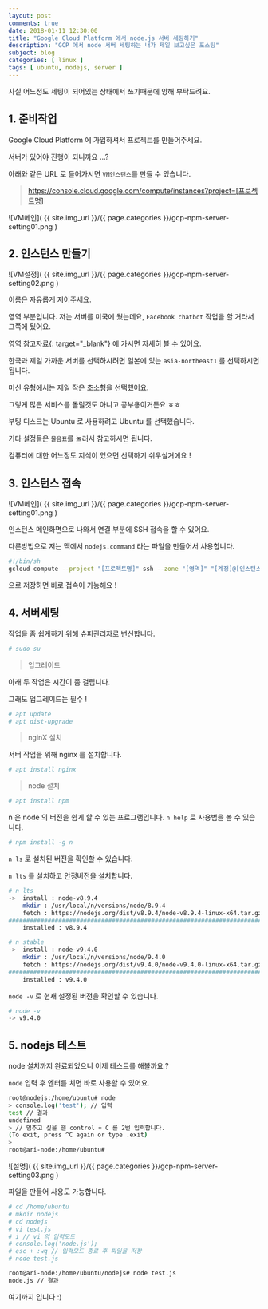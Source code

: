 ```yaml
---
layout: post
comments: true
date: 2018-01-11 12:30:00
title: "Google Cloud Platform 에서 node.js 서버 세팅하기"
description: "GCP 에서 node 서버 세팅하는 내가 제일 보고싶은 포스팅"
subject: blog
categories: [ linux ]
tags: [ ubuntu, nodejs, server ]
---
```


사실 어느정도 세팅이 되어있는 상태에서 쓰기때문에 양해 부탁드려요.

## 1. 준비작업<a id="1-준비작업" href="#1-준비작업" class="s-link" aria-hidden="true"></a>

Google Cloud Platform 에 가입하셔서 프로젝트를 만들어주세요.

서버가 있어야 진행이 되니까요 ...?

아래와 같은 URL 로 들어가시면 `VM인스턴스`를 만들 수 있습니다.

> https://console.cloud.google.com/compute/instances?project=[프로젝트명]

![VM메인]( {{ site.img_url }}/{{ page.categories }}/gcp-npm-server-setting01.png )

## 2. 인스턴스 만들기<a id="2-인스턴스-만들기" href="#2-인스턴스-만들기" class="s-link" aria-hidden="true"></a>

![VM설정]( {{ site.img_url }}/{{ page.categories }}/gcp-npm-server-setting02.png )

이름은 자유롭게 지어주세요.

영역 부분입니다. 저는 서버를 미국에 뒀는데요, `Facebook chatbot` 작업을 할 거라서 그쪽에 뒀어요.

[영역 참고자료](https://cloud.google.com/compute/docs/regions-zones/?hl=ko&_ga=2.216688213.-2101340162.1498636459){: target="_blank"} 에 가시면 자세히 볼 수 있어요.

한국과 제일 가까운 서버를 선택하시려면 일본에 있는 `asia-northeast1` 를 선택하시면 됩니다.

머신 유형에서는 제일 작은 초소형을 선택했어요.

그렇게 많은 서비스를 돌릴것도 아니고 공부용이거든요 ㅎㅎ

부팅 디스크는 Ubuntu 로 사용하려고 Ubuntu 를 선택했습니다.

기타 설정들은 `물음표`를 눌러서 참고하시면 됩니다.

컴퓨터에 대한 어느정도 지식이 있으면 선택하기 쉬우실거에요 !

## 3. 인스턴스 접속<a id="3-인스턴스-접속" href="#3-인스턴스-접속" class="s-link" aria-hidden="true"></a>

![VM메인]( {{ site.img_url }}/{{ page.categories }}/gcp-npm-server-setting01.png )

인스턴스 메인화면으로 나와서 연결 부분에 SSH 접속을 할 수 있어요.

다른방법으로 저는 맥에서 `nodejs.command` 라는 파일을 만들어서 사용합니다.

```bash
#!/bin/sh
gcloud compute --project "[프로젝트명]" ssh --zone "[영역]" "[계정]@[인스턴스 이름]"
```

으로 저장하면 바로 접속이 가능해요 !

## 4. 서버세팅<a id="4-서버세팅" href="#4-서버세팅" class="s-link" aria-hidden="true"></a>

작업을 좀 쉽게하기 위해 슈퍼관리자로 변신합니다.

```bash
# sudo su
```

> 업그레이드

아래 두 작업은 시간이 좀 걸립니다.

그래도 업그레이드는 필수 !

```bash
# apt update
# apt dist-upgrade
```

> nginX 설치

서버 작업을 위해 nginx 를 설치합니다.

```bash
# apt install nginx
```

> node 설치

```bash
# apt install npm
```

n 은 node 의 버전을 쉽게 할 수 있는 프로그램입니다.
`n help` 로 사용법을 볼 수 있습니다.

```bash
# npm install -g n
```

`n ls` 로 설치된 버전을 확인할 수 있습니다.

`n lts` 를 설치하고 안정버전을 설치합니다.

```bash
# n lts
->  install : node-v8.9.4
    mkdir : /usr/local/n/versions/node/8.9.4
    fetch : https://nodejs.org/dist/v8.9.4/node-v8.9.4-linux-x64.tar.gz
######################################################################## 100.0%
    installed : v8.9.4

# n stable
->  install : node-v9.4.0
    mkdir : /usr/local/n/versions/node/9.4.0
    fetch : https://nodejs.org/dist/v9.4.0/node-v9.4.0-linux-x64.tar.gz
######################################################################## 100.0%
    installed : v9.4.0
```

`node -v` 로 현재 설정된 버전을 확인할 수 있습니다.

```bash
# node -v
-> v9.4.0
```

## 5. nodejs 테스트<a id="5-nodejs-테스트" href="#5-nodejs-테스트" class="s-link" aria-hidden="true"></a>

node 설치까지 완료되었으니 이제 테스트를 해볼까요 ?

`node` 입력 후 엔터를 치면 바로 사용할 수 있어요.

```bash
root@nodejs:/home/ubuntu# node
> console.log('test'); // 입력
test // 결과
undefined
> // 멈추고 싶을 땐 control + C 를 2번 입력합니다.
(To exit, press ^C again or type .exit)
> 
root@ari-node:/home/ubuntu# 
```

![설명]( {{ site.img_url }}/{{ page.categories }}/gcp-npm-server-setting03.png )

파일을 만들어 사용도 가능합니다.

```bash
# cd /home/ubuntu
# mkdir nodejs
# cd nodejs
# vi test.js
# i // vi 의 입력모드
# console.log('node.js');
# esc + :wq // 입력모드 종료 후 파일을 저장
# node test.js

root@ari-node:/home/ubuntu/nodejs# node test.js
node.js // 결과
```

여기까지 입니다 :)